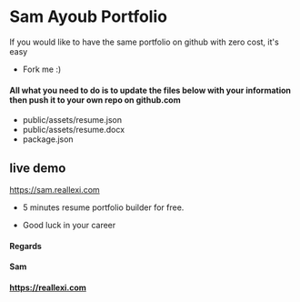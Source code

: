 # Sam Ayoub Portfolio

If you would like to have the same portfolio on github with zero cost, it's easy

- Fork me :)

#### All what you need to do is to update the files below with your information then push it to your own repo on github.com
- public/assets/resume.json
- public/assets/resume.docx
- package.json

## live demo 
https://sam.reallexi.com

 - 5 minutes resume portfolio builder for free.

 - Good luck in your career

 #### Regards
 #### Sam 
 #### https://reallexi.com